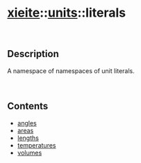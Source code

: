 # [xieite](../../xieite.md)\:\:[units](../../units.md)\:\:literals

&nbsp;

## Description
A namespace of namespaces of unit literals.

&nbsp;

## Contents
- [angles](./namespaces/literals/angles.md)
- [areas](./namespaces/literals/areas.md)
- [lengths](./namespaces/literals/lengths.md)
- [temperatures](./namespaces/literals/temperatures.md)
- [volumes](./namespaces/literals/volumes.md)
